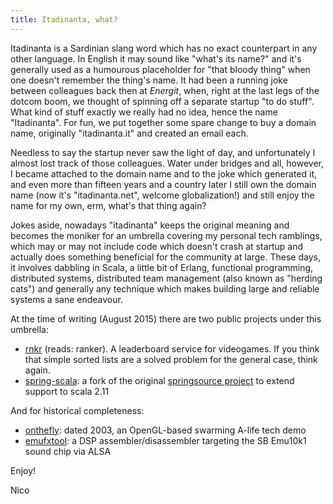 ```yaml
---
title: Itadinanta, what?
---
```


Itadinanta is a Sardinian slang word which has no exact counterpart in any other language. In English it may sound like "what's its name?" and it's generally used as a humourous placeholder for "that bloody thing" when one doesn't remember the thing's name. It had been a running joke between colleagues back then at *Energit*, when, right at the last legs of the dotcom boom, we thought of spinning off a separate startup "to do stuff". What kind of stuff exactly we really had no idea, hence the name "Itadinanta". For fun, we put together some spare change to buy a domain name, originally "itadinanta.it" and created an email each.

Needless to say the startup never saw the light of day, and unfortunately I almost lost track of those colleagues. Water under bridges and all, however, I became attached to the domain name and to the joke which generated it, and even more than fifteen years and a country later I still own the domain name (now it's "itadinanta.net", welcome globalization!) and still enjoy the name for my own, erm, what's that thing again?

Jokes aside, nowadays "itadinanta" keeps the original meaning and becomes the moniker for an umbrella covering my personal tech ramblings, which may or may not include code which doesn't crash at startup and actually does something beneficial for the community at large. These days, it involves dabbling in Scala, a little bit of Erlang, functional programming, distributed systems, distributed team management (also known as "herding cats") and generally any technique which makes building large and reliable systems a sane endeavour.

At the time of writing (August 2015) there are two public projects under this umbrella:

- [rnkr](http://github.com/itadinanta/rnkr) (reads: ranker). A leaderboard service for videogames. If you think that simple sorted lists are a solved problem for the general case, think again.
- [spring-scala](http://github.com/itadinanta/spring-scala): a fork of the original [springsource project](http://github.com/spring-projects/spring-scala) to extend support to scala 2.11

And for historical completeness:

- [onthefly](http://github.com/itadinanta/onthefly): dated 2003, an OpenGL-based swarming A-life tech demo 
- [emufxtool](http://github.com/itadinanta/emufxtool): a DSP assembler/disassembler targeting the SB Emu10k1 sound chip via ALSA

Enjoy!

Nico
